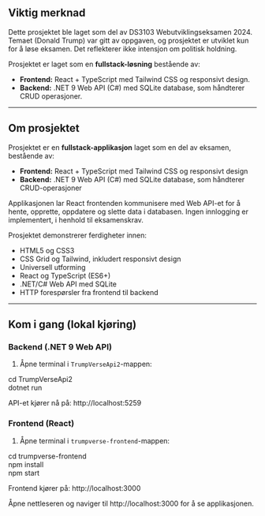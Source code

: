 ## Viktig merknad
Dette prosjektet ble laget som del av DS3103 Webutviklingseksamen 2024. Temaet (Donald Trump) var gitt av oppgaven, og prosjektet er utviklet kun for å løse eksamen. Det reflekterer ikke intensjon om politisk holdning.

Prosjektet er laget som en **fullstack-løsning** bestående av:

- **Frontend:** React + TypeScript med Tailwind CSS og responsivt design.  
- **Backend:** .NET 9 Web API (C#) med SQLite database, som håndterer CRUD operasjoner.

---

## Om prosjektet

Prosjektet er en **fullstack-applikasjon** laget som en del av eksamen, bestående av:

- **Frontend:** React + TypeScript med Tailwind CSS og responsivt design  
- **Backend:** .NET 9 Web API (C#) med SQLite database, som håndterer CRUD-operasjoner

Applikasjonen lar React frontenden kommunisere med Web API-et for å hente, opprette, oppdatere og slette data i databasen. Ingen innlogging er implementert, i henhold til eksamenskrav.

Prosjektet demonstrerer ferdigheter innen:  
- HTML5 og CSS3  
- CSS Grid og Tailwind, inkludert responsivt design  
- Universell utforming  
- React og TypeScript (ES6+)  
- .NET/C# Web API med SQLite  
- HTTP forespørsler fra frontend til backend
---

## Kom i gang (lokal kjøring)

### Backend (.NET 9 Web API)
1. Åpne terminal i `TrumpVerseApi2`-mappen:

cd TrumpVerseApi2  
dotnet run  

API-et kjører nå på: http://localhost:5259

### Frontend (React)
1. Åpne terminal i `trumpverse-frontend`-mappen:

cd trumpverse-frontend  
npm install  
npm start  

Frontend kjører på: http://localhost:3000

Åpne nettleseren og naviger til http://localhost:3000 for å se applikasjonen.
